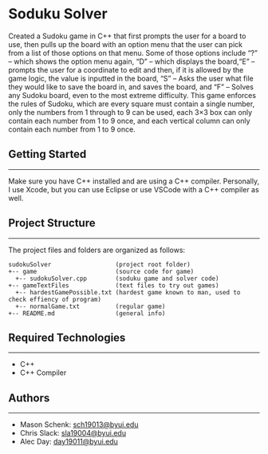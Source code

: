# Soduku Solver
Created a Sudoku game in C++ that first prompts the user for a board to use, then pulls up the board with an option menu that the user can pick from a list of those options on that menu. Some of those options include “?” – which shows the option menu again, “D” – which displays the board,“E” – prompts the user for a coordinate to edit and then, if it is allowed by the game logic, the value is inputted in the board, “S” – Asks the user what file they would like to save the board in, and saves the board, and “F” – Solves any Sudoku board, even to the most extreme difficulty. This game enforces the rules of Sudoku, which are every square must contain a single number, only the numbers from 1 through to 9 can be used, each 3×3 box can only contain each number from 1 to 9 once, and each vertical column can only contain each number from 1 to 9 once.

## Getting Started
---
Make sure you have C++ installed and are using a C++ compiler. Personally, I use
Xcode, but you can use Eclipse or use VSCode with a C++ compiler as well.

## Project Structure
---
The project files and folders are organized as follows:
```
sudokuSolver                  (project root folder)
+-- game                      (source code for game)
  +-- sudokuSolver.cpp        (soduku game and solver code)
+-- gameTextFiles             (text files to try out games)
  +-- hardestGamePossible.txt (hardest game known to man, used to check effiency of program)
  +-- normalGame.txt          (regular game)
+-- README.md                 (general info)
```

## Required Technologies
---
* C++
* C++ Compiler

## Authors
---
*  Mason Schenk: sch19013@byui.edu
*  Chris Slack:  sla19004@byui.edu
*  Alec Day:     day19011@byui.edu
